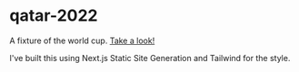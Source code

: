 # qatar-2022
A fixture of the world cup. [Take a look!](https://qatar-2022-jxgw7wwqi-fabimass.vercel.app/)

I've built this using Next.js Static Site Generation and Tailwind for the style.
